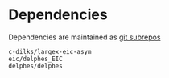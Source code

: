 # Dependencies

Dependencies are maintained as [git subrepos](https://github.com/ingydotnet/git-subrepo)

```
c-dilks/largex-eic-asym
eic/delphes_EIC
delphes/delphes
```
